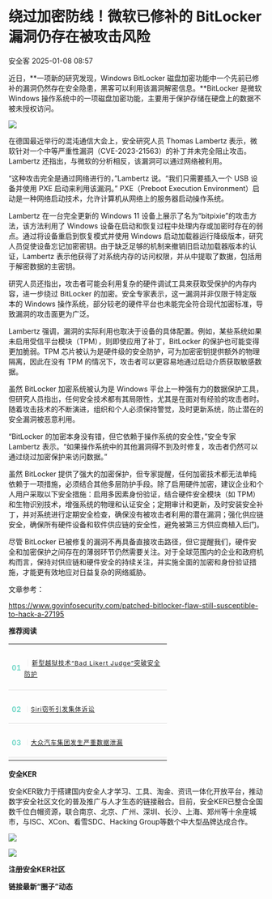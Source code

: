 #  绕过加密防线！微软已修补的 BitLocker 漏洞仍存在被攻击风险   
 安全客   2025-01-08 08:57  
  
近日，**一项新的研究发现，Windows BitLocker 磁盘加密功能中一个先前已修补的漏洞仍然存在安全隐患，黑客可以利用该漏洞解密信息。**BitLocker 是微软 Windows 操作系统中的一项磁盘加密功能，主要用于保护存储在硬盘上的数据不被未授权访问。  
  
  
![](https://mmbiz.qpic.cn/sz_mmbiz_jpg/Ok4fxxCpBb5hcsNbsL3pE5zKnSNGDtrQhicF4ab5iawkxdoQibcfRF15pyFM2gFnVXYw3YMtgeBGJ7cPQ1we3PXxQ/640?wx_fmt=jpeg&from=appmsg "")  
  
  
  
在德国最近举行的混沌通信大会上，安全研究人员 Thomas Lambertz 表示，微软针对一个中等严重性漏洞（CVE-2023-21563）的补丁并未完全阻止攻击。Lambertz 还指出，与微软的分析相反，该漏洞可以通过网络被利用。  
  
  
“这种攻击完全是通过网络进行的，”Lambertz 说。“我们只需要插入一个 USB 设备并使用 PXE 启动来利用该漏洞。” PXE（Preboot Execution Environment）启动是一种网络启动技术，允许计算机从网络上的服务器启动操作系统。  
  
  
Lambertz 在一台完全更新的 Windows 11 设备上展示了名为“bitpixie”的攻击方法，该方法利用了 Windows 设备在启动和恢复过程中处理内存或加密时存在的弱点。通过将设备重启到恢复模式并使用 Windows 启动加载器运行降级版本，研究人员促使设备忘记加密密钥。由于缺乏足够的机制来撤销旧启动加载器版本的认证，Lambertz 表示他获得了对系统内存的访问权限，并从中提取了数据，包括用于解密数据的主密钥。  
  
  
研究人员还指出，攻击者可能会利用复杂的硬件调试工具来获取受保护的内存内容，进一步绕过 BitLocker 的加密。安全专家表示，这一漏洞并非仅限于特定版本的 Windows 操作系统，部分较老的硬件平台也未能完全符合现代加密标准，导致漏洞的攻击面更为广泛。  
  
  
Lambertz 强调，漏洞的实际利用也取决于设备的具体配置。例如，某些系统如果未启用受信平台模块（TPM），则即使应用了补丁，BitLocker 的保护也可能变得更加脆弱。TPM 芯片被认为是硬件级的安全防护，可为加密密钥提供额外的物理隔离，因此在没有 TPM 的情况下，攻击者可以更容易地通过启动介质获取敏感数据。  
  
  
虽然 BitLocker 加密系统被认为是 Windows 平台上一种强有力的数据保护工具，但研究人员指出，任何安全技术都有其局限性，尤其是在面对有经验的攻击者时。随着攻击技术的不断演进，组织和个人必须保持警觉，及时更新系统，防止潜在的安全漏洞被恶意利用。  
  
  
“BitLocker 的加密本身没有错，但它依赖于操作系统的安全性，”安全专家 Lambertz 表示。“如果操作系统中的其他漏洞得不到及时修复，攻击者仍然可以通过绕过加密保护来访问数据。”  
  
  
虽然 BitLocker 提供了强大的加密保护，但专家提醒，任何加密技术都无法单纯依赖于一项措施，必须结合其他多层防护手段。除了启用硬件加密，建议企业和个人用户采取以下安全措施：启用多因素身份验证，结合硬件安全模块（如 TPM）和生物识别技术，增强系统的物理和认证安全；定期审计和更新，及时安装安全补丁，并对系统进行定期安全检查，确保没有被攻击者利用的潜在漏洞；强化供应链安全，确保所有硬件设备和软件供应链的安全性，避免被第三方供应商植入后门。  
  
  
尽管 BitLocker 已被修复的漏洞不再具备直接攻击路径，但它提醒我们，硬件安全和加密保护之间存在的薄弱环节仍然需要关注。对于全球范围内的企业和政府机构而言，保持对供应链和硬件安全的持续关注，并实施全面的加密和身份验证措施，才能更有效地应对日益复杂的网络威胁。  
  
  
  
文章参考：  
  
https://www.govinfosecurity.com/patched-bitlocker-flaw-still-susceptible-to-hack-a-27195  
  
  
**推荐阅读**  
  
  
  
  
  
<table><tbody><tr><td colspan="1" rowspan="1" style="border-color: rgb(62, 62, 62);border-style: none;padding: 0px;" width="100.0000%"><section><section style="display: flex;flex-flow: row;margin-top: 10px;margin-right: 0%;margin-left: 0%;justify-content: flex-start;"><section style="display: inline-block;vertical-align: middle;width: auto;min-width: 10%;height: auto;flex: 0 0 auto;align-self: center;box-shadow: rgb(0, 0, 0) 0px 0px 0px;"><section style="font-size: 14px;color: rgb(115, 215, 200);line-height: 1;letter-spacing: 0px;text-align: center;"><p><strong>01</strong></p></section></section><section style="display: inline-block;vertical-align: middle;width: auto;flex: 100 100 0%;align-self: center;height: auto;"><section style="font-size: 14px;letter-spacing: 1px;line-height: 1.8;color: rgb(140, 140, 140);"><p style=""><span style="color: rgb(224, 224, 224);">｜</span><a target="_blank" href="https://mp.weixin.qq.com/s?__biz=MzA5ODA0NDE2MA==&amp;mid=2649787704&amp;idx=1&amp;sn=81b143351b8c0cad6145ca6a756fc798&amp;scene=21#wechat_redirect" textvalue="新型越狱技术“Bad Likert Judge”突破安全防护" linktype="text" imgurl="" imgdata="null" data-itemshowtype="0" tab="innerlink" data-linktype="2"><span style="font-size: 12px;">新型越狱技术“Bad Likert Judge”突破安全防护</span></a></p></section></section></section><section style="margin: 5px 0%;"><section style="background-color: rgb(224, 224, 224);height: 1px;"><svg viewBox="0 0 1 1" style="float:left;line-height:0;width:0;vertical-align:top;"></svg></section></section></section></td></tr><tr><td colspan="1" rowspan="1" style="border-color: rgb(62, 62, 62);border-style: none;padding: 0px;" width="100.0000%"><section><section style="display: flex;flex-flow: row;margin-top: 10px;margin-right: 0%;margin-left: 0%;justify-content: flex-start;"><section style="display: inline-block;vertical-align: middle;width: auto;min-width: 10%;height: auto;flex: 0 0 auto;align-self: center;"><section style="font-size: 14px;color: rgb(115, 215, 200);line-height: 1;letter-spacing: 0px;text-align: center;"><p><strong>02</strong></p></section></section><section style="display: inline-block;vertical-align: middle;width: auto;flex: 100 100 0%;align-self: center;height: auto;"><section style="font-size: 12px;letter-spacing: 1px;line-height: 1.8;color: rgb(140, 140, 140);"><p style=""><span style="color: rgb(224, 224, 224);">｜</span><a target="_blank" href="https://mp.weixin.qq.com/s?__biz=MzA5ODA0NDE2MA==&amp;mid=2649787696&amp;idx=1&amp;sn=ea2f9e10e14547933467edfa7fb9767e&amp;scene=21#wechat_redirect" textvalue="Siri窃听引发集体诉讼" linktype="text" imgurl="" imgdata="null" data-itemshowtype="0" tab="innerlink" data-linktype="2">Siri窃听引发集体诉讼</a></p></section></section></section><section style="margin: 5px 0%;"><section style="background-color: rgb(224, 224, 224);height: 1px;"><svg viewBox="0 0 1 1" style="float:left;line-height:0;width:0;vertical-align:top;"></svg></section></section></section></td></tr><tr><td colspan="1" rowspan="1" style="border-color: rgb(62, 62, 62);border-style: none;padding: 0px;" width="100.0000%"><section><section style="display: flex;flex-flow: row;margin-top: 10px;margin-right: 0%;margin-left: 0%;justify-content: flex-start;"><section style="display: inline-block;vertical-align: middle;width: auto;min-width: 10%;height: auto;flex: 0 0 auto;align-self: center;"><section style="font-size: 14px;color: rgb(115, 215, 200);line-height: 1;letter-spacing: 0px;text-align: center;"><p><strong>03</strong></p></section></section><section style="display: inline-block;vertical-align: middle;width: auto;flex: 100 100 0%;align-self: center;height: auto;"><section style="font-size: 12px;letter-spacing: 1px;line-height: 1.8;color: rgb(140, 140, 140);"><p style=""><span style="color: rgb(224, 224, 224);">｜</span><a target="_blank" href="https://mp.weixin.qq.com/s?__biz=MzA5ODA0NDE2MA==&amp;mid=2649787686&amp;idx=1&amp;sn=a51f4aaa0be3120d09f2b25f796c7fa2&amp;scene=21#wechat_redirect" textvalue="大众汽车集团发生严重数据泄漏" linktype="text" imgurl="" imgdata="null" data-itemshowtype="0" tab="innerlink" data-linktype="2">大众汽车集团发生严重数据泄漏</a></p></section></section></section><section style="margin: 5px 0%;"><section style="background-color: rgb(224, 224, 224);height: 1px;"><svg viewBox="0 0 1 1" style="float:left;line-height:0;width:0;vertical-align:top;"></svg></section></section></section></td></tr></tbody></table>  
  
  
**安全KER**  
  
  
安全KER致力于搭建国内安全人才学习、工具、淘金、资讯一体化开放平台，推动数字安全社区文化的普及推广与人才生态的链接融合。目前，安全KER已整合全国数千位白帽资源，联合南京、北京、广州、深圳、长沙、上海、郑州等十余座城市，与ISC、XCon、看雪SDC、Hacking Group等数个中大型品牌达成合作。  
  
![](https://mmbiz.qpic.cn/sz_mmbiz_png/Ok4fxxCpBb5hcsNbsL3pE5zKnSNGDtrQV9tiaOsD3G7A4Kl5uicammU85Ov7M7LgicUM6nYk8icwGHHQdWxicSu7Spg/640?wx_fmt=png&from=appmsg "")  
  
![](https://mmbiz.qpic.cn/sz_mmbiz_png/Ok4fxxCpBb5hcsNbsL3pE5zKnSNGDtrQz3CT31IQgbHxqoM61PmSs1dh6rV2S0qVibVQnnD6o84ClhpfksCtSwQ/640?wx_fmt=png&from=appmsg "")  
  
**注册安全KER社区**  
  
**链接最新“圈子”动态**  
  
